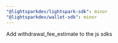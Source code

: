 ```yaml
---
"@lightsparkdev/lightspark-sdk": minor
"@lightsparkdev/wallet-sdk": minor
---
```


Add withdrawal_fee_estimate to the js sdks
